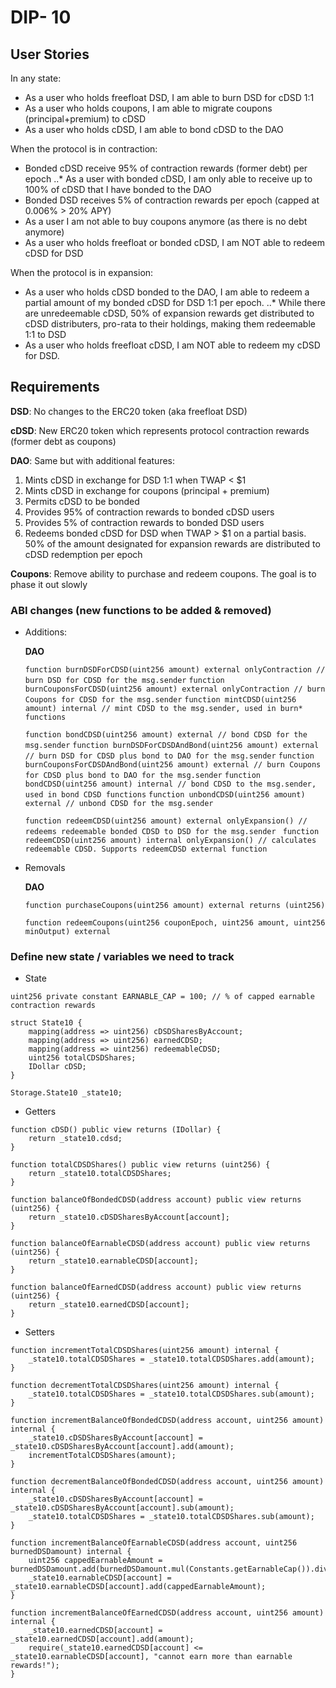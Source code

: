 # DIP- 10

## User Stories

In any state:

- As a user who holds freefloat DSD, I am able to burn DSD for cDSD 1:1
- As a user who holds coupons, I am able to migrate coupons (principal+premium) to cDSD
- As a user who holds cDSD, I am able to bond cDSD to the DAO

When the protocol is in contraction:

- Bonded cDSD receive 95% of contraction rewards (former debt) per epoch
  ..\* As a user with bonded cDSD, I am only able to receive up to 100% of cDSD that I have bonded to the DAO
- Bonded DSD receives 5% of contraction rewards per epoch (capped at 0.006% > 20% APY)
- As a user I am not able to buy coupons anymore (as there is no debt anymore)
- As a user who holds freefloat or bonded cDSD, I am NOT able to redeem cDSD for DSD

When the protocol is in expansion:

- As a user who holds cDSD bonded to the DAO, I am able to redeem a partial amount of my bonded cDSD for DSD 1:1 per epoch.
  ..\* While there are unredeemable cDSD, 50% of expansion rewards get distributed to cDSD distributers, pro-rata to their holdings, making them redeemable 1:1 to DSD
- As a user who holds freefloat cDSD, I am NOT able to redeem my cDSD for DSD.

## Requirements

**DSD**: No changes to the ERC20 token (aka freefloat DSD)

**cDSD**: New ERC20 token which represents protocol contraction rewards (former debt as coupons)

**DAO**: Same but with additional features:

1. Mints cDSD in exchange for DSD 1:1 when TWAP < $1
1. Mints cDSD in exchange for coupons (principal + premium)
1. Permits cDSD to be bonded
1. Provides 95% of contraction rewards to bonded cDSD users
1. Provides 5% of contraction rewards to bonded DSD users
1. Redeems bonded cDSD for DSD when TWAP > $1 on a partial basis. 50% of the amount designated for expansion rewards are distributed to cDSD redemption per epoch

**Coupons**: Remove ability to purchase and redeem coupons. The goal is to phase it out slowly

### ABI changes (new functions to be added & removed)

- Additions:

  **DAO**

  `function burnDSDForCDSD(uint256 amount) external onlyContraction // burn DSD for CDSD for the msg.sender`
  `function burnCouponsForCDSD(uint256 amount) external onlyContraction // burn Coupons for CDSD for the msg.sender`
  `function mintCDSD(uint256 amount) internal // mint CDSD to the msg.sender, used in burn* functions`

  `function bondCDSD(uint256 amount) external // bond CDSD for the msg.sender`
  `function burnDSDForCDSDAndBond(uint256 amount) external // burn DSD for CDSD plus bond to DAO for the msg.sender`
  `function burnCouponsForCDSDAndBond(uint256 amount) external // burn Coupons for CDSD plus bond to DAO for the msg.sender`
  `function bondCDSD(uint256 amount) internal // bond CDSD to the msg.sender, used in bond CDSD functions`
  `function unbondCDSD(uint256 amount) external // unbond CDSD for the msg.sender`

  `function redeemCDSD(uint256 amount) external onlyExpansion() // redeems redeemable bonded CDSD to DSD for the msg.sender `
  `function redeemCDSD(uint256 amount) internal onlyExpansion() // calculates redeemable CDSD. Supports redeemCDSD external function`

- Removals

  **DAO**

  `function purchaseCoupons(uint256 amount) external returns (uint256)`

  `function redeemCoupons(uint256 couponEpoch, uint256 amount, uint256 minOutput) external`

### Define new state / variables we need to track

- State

`uint256 private constant EARNABLE_CAP = 100; // % of capped earnable contraction rewards`

```
struct State10 {
    mapping(address => uint256) cDSDSharesByAccount;
    mapping(address => uint256) earnedCDSD;
    mapping(address => uint256) redeemableCDSD;
    uint256 totalCDSDShares;
    IDollar cDSD;
}
```

`Storage.State10 _state10;`

- Getters

```
function cDSD() public view returns (IDollar) {
    return _state10.cdsd;
}

function totalCDSDShares() public view returns (uint256) {
    return _state10.totalCDSDShares;
}

function balanceOfBondedCDSD(address account) public view returns (uint256) {
    return _state10.cDSDSharesByAccount[account];
}

function balanceOfEarnableCDSD(address account) public view returns (uint256) {
    return _state10.earnableCDSD[account];
}

function balanceOfEarnedCDSD(address account) public view returns (uint256) {
    return _state10.earnedCDSD[account];
}
```

- Setters

```
function incrementTotalCDSDShares(uint256 amount) internal {
    _state10.totalCDSDShares = _state10.totalCDSDShares.add(amount);
}

function decrementTotalCDSDShares(uint256 amount) internal {
    _state10.totalCDSDShares = _state10.totalCDSDShares.sub(amount);
}

function incrementBalanceOfBondedCDSD(address account, uint256 amount) internal {
    _state10.cDSDSharesByAccount[account] = _state10.cDSDSharesByAccount[account].add(amount);
    incrementTotalCDSDShares(amount);
}

function decrementBalanceOfBondedCDSD(address account, uint256 amount) internal {
    _state10.cDSDSharesByAccount[account] = _state10.cDSDSharesByAccount[account].sub(amount);
    _state10.totalCDSDShares = _state10.totalCDSDShares.sub(amount);
}

function incrementBalanceOfEarnableCDSD(address account, uint256 burnedDSDamount) internal {
    uint256 cappedEarnableAmount = burnedDSDamount.add(burnedDSDamount.mul(Constants.getEarnableCap()).div(100));
    _state10.earnableCDSD[account] = _state10.earnableCDSD[account].add(cappedEarnableAmount);
}

function incrementBalanceOfEarnedCDSD(address account, uint256 amount) internal {
    _state10.earnedCDSD[account] = _state10.earnedCDSD[account].add(amount);
    require(_state10.earnedCDSD[account] <= _state10.earnableCDSD[account], "cannot earn more than earnable rewards!");
}

```
